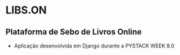 # LIBS.ON
## Plataforma de Sebo de Livros Online
- Aplicação desenvolvida em Django durante a PYSTACK WEEK 8.0
